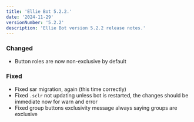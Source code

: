 ```yaml
---
title: 'Ellie Bot 5.2.2.'
date: '2024-11-29'
versionNumber: '5.2.2'
description: 'Ellie Bot version 5.2.2 release notes.'
---
```


### Changed

- Button roles are now non-exclusive by default

### Fixed

- Fixed sar migration, again (this time correctly)
- Fixed `.sclr` not updating unless bot is restarted, the changes should be immediate now for warn and error
- Fixed group buttons exclusivity message always saying groups are exclusive
